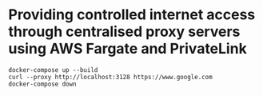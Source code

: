 # Providing controlled internet access through centralised proxy servers using AWS Fargate and PrivateLink

```terminal
docker-compose up --build
curl --proxy http://localhost:3128 https://www.google.com
docker-compose down
```
